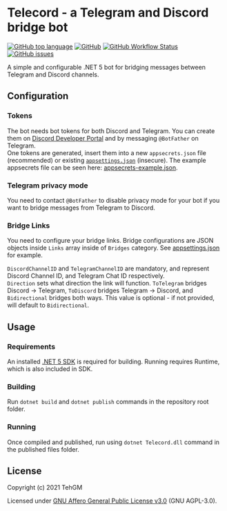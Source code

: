 # Telecord - a Telegram and Discord bridge bot
[![GitHub top language](https://img.shields.io/github/languages/top/TehGM/Telecord)](https://github.com/TehGM/Telecord) [![GitHub](https://img.shields.io/github/license/TehGM/Telecord)](LICENSE) [![GitHub Workflow Status](https://img.shields.io/github/workflow/status/TehGM/Telecord/.NET%20Build)](https://github.com/TehGM/Telecord/actions) [![GitHub issues](https://img.shields.io/github/issues/TehGM/Telecord)](https://github.com/TehGM/Telecord/issues)

A simple and configurable .NET 5 bot for bridging messages between Telegram and Discord channels.


## Configuration
### Tokens
The bot needs bot tokens for both Discord and Telegram. You can create them on [Discord Developer Portal](https://discord.com/developers/applications) and by messaging `@BotFather` on Telegram.  
One tokens are generated, insert them into a new `appsecrets.json` file (recommended) or existing [`appsettings.json`](Telecord/appsettings.json) (insecure). The example appsecrets file can be seen here: [appsecrets-example.json](Telecord/appsecrets-example.json).

### Telegram privacy mode
You need to contact `@BotFather` to disable privacy mode for your bot if you want to bridge messages from Telegram to Discord.

### Bridge Links
You need to configure your bridge links. Bridge configurations are JSON objects inside `Links` array inside of `Bridges` category. See [appsettings.json](Telecord/appsettings.json) for example.

`DiscordChannelID` and `TelegramChannelID` are mandatory, and represent Discord Channel ID, and Telegram Chat ID respectively.  
`Direction` sets what direction the link will function. `ToTelegram` bridges Discord -> Telegram, `ToDiscord` bridges Telegram -> Discord, and `Bidirectional` bridges both ways. This value is optional - if not provided, will default to `Bidirectional`.


## Usage
### Requirements
An installed [.NET 5 SDK](https://dotnet.microsoft.com/download/dotnet/5.0) is required for building. Running requires Runtime, which is also included in SDK.

### Building
Run `dotnet build` and `dotnet publish` commands in the repository root folder.

### Running
Once compiled and published, run using `dotnet Telecord.dll` command in the published files folder.


## License
Copyright (c) 2021 TehGM

Licensed under [GNU Affero General Public License v3.0](LICENSE) (GNU AGPL-3.0).